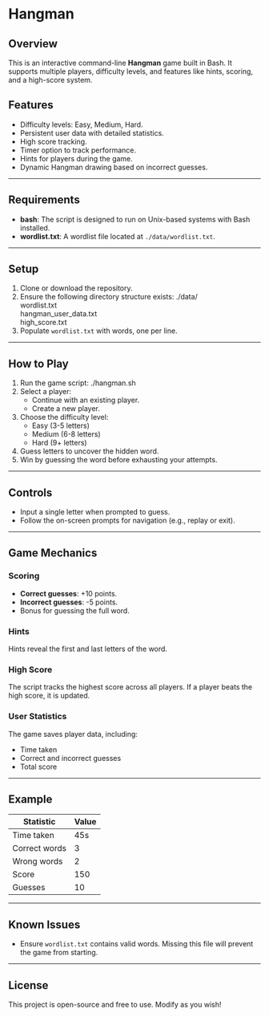 # Hangman

## Overview
This is an interactive command-line **Hangman** game built in Bash. It supports multiple players, difficulty levels, and features like hints, scoring, and a high-score system.

## Features
- Difficulty levels: Easy, Medium, Hard.
- Persistent user data with detailed statistics.
- High score tracking.
- Timer option to track performance.
- Hints for players during the game.
- Dynamic Hangman drawing based on incorrect guesses.

---

## Requirements
- **bash**: The script is designed to run on Unix-based systems with Bash installed.
- **wordlist.txt**: A wordlist file located at `./data/wordlist.txt`.

---

## Setup
1. Clone or download the repository.
2. Ensure the following directory structure exists:
    ./data/  
      wordlist.txt  
      hangman_user_data.txt  
      high_score.txt  
3. Populate `wordlist.txt` with words, one per line.

---

## How to Play
1. Run the game script:
    ./hangman.sh  
2. Select a player:
    - Continue with an existing player.
    - Create a new player.
3. Choose the difficulty level:
    - Easy (3-5 letters)
    - Medium (6-8 letters)
    - Hard (9+ letters)
4. Guess letters to uncover the hidden word.
5. Win by guessing the word before exhausting your attempts.

---

## Controls
- Input a single letter when prompted to guess.
- Follow the on-screen prompts for navigation (e.g., replay or exit).

---

## Game Mechanics
### Scoring
- **Correct guesses**: +10 points.
- **Incorrect guesses**: -5 points.
- Bonus for guessing the full word.

### Hints
Hints reveal the first and last letters of the word.

### High Score
The script tracks the highest score across all players. If a player beats the high score, it is updated.

### User Statistics
The game saves player data, including:
- Time taken
- Correct and incorrect guesses
- Total score

---

## Example
| Statistic       | Value          |
|------------------|----------------|
| Time taken       | 45s           |
| Correct words    | 3             |
| Wrong words      | 2             |
| Score            | 150           |
| Guesses          | 10            |

---

## Known Issues
- Ensure `wordlist.txt` contains valid words. Missing this file will prevent the game from starting.

---

## License
This project is open-source and free to use. Modify as you wish!
